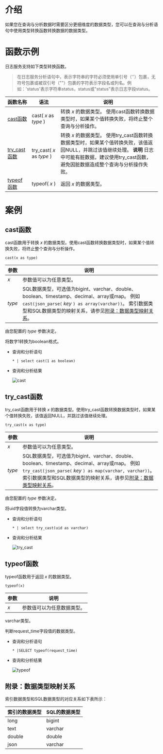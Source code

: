 # 介绍
如果您在查询与分析数据时需要区分更细维度的数据类型，您可以在查询与分析语句中使用类型转换函数转换数据的数据类型。

# 函数示例
日志服务支持如下类型转换函数。
>在日志服务分析语句中，表示字符串的字符必须使用单引号（''）包裹，无符号包裹或被双引号（""）包裹的字符表示字段名或列名。例如：'status'表示字符串status，status或"status"表示日志字段status。


|                                   函数名称                                    |            语法             |                                                                  说明                                                                  |
|---------------------------------------------------------------------------|---------------------------|--------------------------------------------------------------------------------------------------------------------------------------|
| [cast函数](#cast函数)     | cast( *x* as *type* )     | 转换 *x* 的数据类型。 使用cast函数转换数据类型时，如果某个值转换失败，将终止整个查询与分析操作。                                                                                |
| [try_cast函数](#try_cast函数) | try_cast( *x* as *type* ) | 转换 *x* 的数据类型。 使用try_cast函数转换数据类型时，如果某个值转换失败，该值返回NULL，并跳过该值继续处理。 **说明** 日志中可能有脏数据，建议使用try_cast函数，避免因脏数据造成整个查询与分析操作失败。 |
| [typeof函数](#typeof函数)   | typeof( *x* )             | 返回 *x* 的数据类型。                                                                                                                        |


# 案例
cast函数 
---------------------------

cast函数用于转换 *x* 的数据类型。使用cast函数转换数据类型时，如果某个值转换失败，将终止整个查询与分析操作。

```unknow
cast(x as type)
```



|   参数   |                                                                                                                                 说明                                                                                                                                 |
|--------|--------------------------------------------------------------------------------------------------------------------------------------------------------------------------------------------------------------------------------------------------------------------|
| *x*    | 参数值可以为任意类型。                                                                                                                                                                                                                                                        |
| *type* | SQL数据类型，可选值为bigint、varchar、double、boolean、timestamp、decimal、array或map。 例如`cast(json_parse(` *key* `) as array(varchar))`。 索引数据类型和SQL数据类型的映射关系，请参见[附录：数据类型映射关系](#concept-v55-4lq-zdb/section-8kr-3uo-o0b)。 |



由您配置的 *type* 参数决定。

将数字1转换为boolean格式。

* 查询和分析语句

  ```unknow
  * | select cast(1 as boolean)
  ```

  

* 查询和分析结果

  ![cast](https://help-static-aliyun-doc.aliyuncs.com/assets/img/zh-CN/3707457261/p299596.png)




try_cast函数 
-------------------------------

try_cast函数用于转换 *x* 的数据类型。使用try_cast函数转换数据类型时，如果某个值转换失败，该值返回NULL，并跳过该值继续处理。

```unknow
try_cast(x as type)
```



|   参数   |                                                                                                                                      说明                                                                                                                                       |
|--------|-------------------------------------------------------------------------------------------------------------------------------------------------------------------------------------------------------------------------------------------------------------------------------|
| *x*    | 参数值可以为任意类型。                                                                                                                                                                                                                                                                   |
| *type* | SQL数据类型，可选值为bigint、varchar、double、boolean、timestamp、decimal、array或map。 例如`try_cast(json_parse(` *key* `) as map(varchar, varchar))`。 索引数据类型和SQL数据类型的映射关系，请参见[附录：数据类型映射关系](#concept-v55-4lq-zdb/section-8kr-3uo-o0b)。 |



由您配置的 *type* 参数决定。

将uid字段值转换为varchar类型。

* 查询和分析语句

  ```unknow
  * | select try_cast(uid as varchar)
  ```

  

* 查询和分析结果

  ![try_cast](https://help-static-aliyun-doc.aliyuncs.com/assets/img/zh-CN/9475457261/p299594.png)




typeof函数 
-----------------------------

typeof函数用于返回 *x* 的数据类型。

```unknow
typeof(x)
```



| 参数  |      说明       |
|-----|---------------|
| *x* | 参数值可以为任意数据类型。 |



varchar类型。

判断request_time字段值的数据类型。

* 查询和分析语句

  ```unknow
  * |SELECT typeof(request_time)
  ```

  

* 查询和分析结果

  ![typeof](https://help-static-aliyun-doc.aliyuncs.com/assets/img/zh-CN/1880840361/p314199.png)




附录：数据类型映射关系 
--------------------------------

索引数据类型和SQL数据类型的对应关系如下表所示：


| 索引的数据类型 | SQL的数据类型 |
|---------|----------|
| long    | bigint   |
| text    | varchar  |
| double  | double   |
| json    | varchar  |